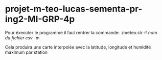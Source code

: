 # projet-m-teo-lucas-sementa-pr-ing2-MI-GRP-4p


Pour éxecuter le programme il faut rentrer la commande:
./meteo.sh -f *nom du fichier csv* -m

Cela produira une carte interpolée avec la latitude, longitude et humidité maximum par station
